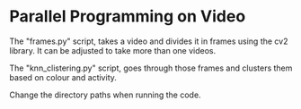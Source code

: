 # Parallel Programming on Video

The "frames.py" script, takes a video and divides it in frames using the cv2 library.
It can be adjusted to take more than one videos.

The "knn_clistering.py" script, goes through those frames and clusters them based on colour and activity.

Change the directory paths when running the code.


